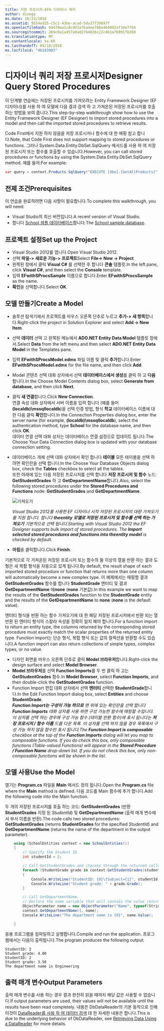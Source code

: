 ```yaml
---
title: 저장 프로시저-EF6 디자이너 쿼리
author: divega
ms.date: 10/23/2016
ms.assetid: 9554ed25-c5c1-43be-acad-5da37739697f
ms.openlocfilehash: 04478ea1c8cd43a7ba4ee788e464992af3de7f64
ms.sourcegitcommit: 269c8a1a457a9ad27b4026c22c4b1a76991fb360
ms.translationtype: MT
ms.contentlocale: ko-KR
ms.lasthandoff: 09/18/2018
ms.locfileid: "46283903"
---
```

# <a name="designer-query-stored-procedures"></a><span data-ttu-id="5c42f-102">디자이너 쿼리 저장 프로시저</span><span class="sxs-lookup"><span data-stu-id="5c42f-102">Designer Query Stored Procedures</span></span>
<span data-ttu-id="5c42f-103">이 단계별 연습에는 저장된 프로시저를 가져오려는 Entity Framework Designer (EF 디자이너)를 사용 하 여 모델에 다음 결과 검색 하 고 가져온된 저장된 프로시저를 호출 하는 방법을 보여 줍니다.</span><span class="sxs-lookup"><span data-stu-id="5c42f-103">This step-by-step walkthrough show how to use the Entity Framework Designer (EF Designer) to import stored procedures into a model and then call the imported stored procedures to retrieve results.</span></span> 

<span data-ttu-id="5c42f-104">Code First에서 지원 하지 않음을 저장 프로시저나 함수에 대 한 매핑 참고 합니다.</span><span class="sxs-lookup"><span data-stu-id="5c42f-104">Note, that Code First does not support mapping to stored procedures or functions.</span></span> <span data-ttu-id="5c42f-105">그러나 System.Data.Entity.DbSet.SqlQuery 메서드를 사용 하 여 저장된 프로시저 또는 함수를 호출할 수 있습니다.</span><span class="sxs-lookup"><span data-stu-id="5c42f-105">However, you can call stored procedures or functions by using the System.Data.Entity.DbSet.SqlQuery method.</span></span> <span data-ttu-id="5c42f-106">예를 들어:</span><span class="sxs-lookup"><span data-stu-id="5c42f-106">For example:</span></span>
``` csharp
var query = context.Products.SqlQuery("EXECUTE [dbo].[GetAllProducts]")`;
```

## <a name="prerequisites"></a><span data-ttu-id="5c42f-107">전제 조건</span><span class="sxs-lookup"><span data-stu-id="5c42f-107">Prerequisites</span></span>

<span data-ttu-id="5c42f-108">이 연습을 완료하려면 다음 사항이 필요합니다.</span><span class="sxs-lookup"><span data-stu-id="5c42f-108">To complete this walkthrough, you will need:</span></span>

- <span data-ttu-id="5c42f-109">Visual Studio의 최신 버전입니다.</span><span class="sxs-lookup"><span data-stu-id="5c42f-109">A recent version of Visual Studio.</span></span>
- <span data-ttu-id="5c42f-110">합니다 [School 샘플 데이터베이스](~/ef6/resources/school-database.md)합니다.</span><span class="sxs-lookup"><span data-stu-id="5c42f-110">The [School sample database](~/ef6/resources/school-database.md).</span></span>

## <a name="set-up-the-project"></a><span data-ttu-id="5c42f-111">프로젝트 설정</span><span class="sxs-lookup"><span data-stu-id="5c42f-111">Set up the Project</span></span>

-   <span data-ttu-id="5c42f-112">Visual Studio 2012를 엽니다.</span><span class="sxs-lookup"><span data-stu-id="5c42f-112">Open Visual Studio 2012.</span></span>
-   <span data-ttu-id="5c42f-113">선택 **파일-&gt; 새로운 기능-&gt; 프로젝트**</span><span class="sxs-lookup"><span data-stu-id="5c42f-113">Select **File-&gt; New -&gt; Project**</span></span>
-   <span data-ttu-id="5c42f-114">왼쪽된 창에서 클릭 **Visual C\#** 를 선택한 후 합니다 **콘솔** 템플릿.</span><span class="sxs-lookup"><span data-stu-id="5c42f-114">In the left pane, click **Visual C\#**, and then select the **Console** template.</span></span>
-   <span data-ttu-id="5c42f-115">입력 **EFwithSProcsSample** 이름으로 합니다.</span><span class="sxs-lookup"><span data-stu-id="5c42f-115">Enter **EFwithSProcsSample** as the name.</span></span>
-   <span data-ttu-id="5c42f-116">**확인**을 선택합니다.</span><span class="sxs-lookup"><span data-stu-id="5c42f-116">Select **OK**.</span></span>

## <a name="create-a-model"></a><span data-ttu-id="5c42f-117">모델 만들기</span><span class="sxs-lookup"><span data-stu-id="5c42f-117">Create a Model</span></span>

-   <span data-ttu-id="5c42f-118">솔루션 탐색기에서 프로젝트를 마우스 오른쪽 단추로 누르고 **추가-&gt; 새 항목**합니다.</span><span class="sxs-lookup"><span data-stu-id="5c42f-118">Right-click the project in Solution Explorer and select **Add -&gt; New Item**.</span></span>
-   <span data-ttu-id="5c42f-119">선택 **데이터** 선택 고 왼쪽된 메뉴에서 **ADO.NET Entity Data Model** 템플릿 창에서.</span><span class="sxs-lookup"><span data-stu-id="5c42f-119">Select **Data** from the left menu and then select **ADO.NET Entity Data Model** in the Templates pane.</span></span>
-   <span data-ttu-id="5c42f-120">입력 **EFwithSProcsModel.edmx** 파일 이름 및 클릭 **추가**합니다.</span><span class="sxs-lookup"><span data-stu-id="5c42f-120">Enter **EFwithSProcsModel.edmx** for the file name, and then click **Add**.</span></span>
-   <span data-ttu-id="5c42f-121">Model 콘텐츠 선택 대화 상자에서 선택 **데이터베이스에서 생성**를 클릭 하 고 **다음**합니다.</span><span class="sxs-lookup"><span data-stu-id="5c42f-121">In the Choose Model Contents dialog box, select **Generate from database**, and then click **Next**.</span></span>
-   <span data-ttu-id="5c42f-122">클릭 **새 연결**합니다.</span><span class="sxs-lookup"><span data-stu-id="5c42f-122">Click **New Connection**.</span></span>  
    <span data-ttu-id="5c42f-123">연결 속성 대화 상자에서 서버 이름을 입력 합니다 (예를 들어 **(localdb)\\mssqllocaldb**)을 선택 인증 방법, 형식 **학교** 데이터베이스 이름에 대 한 다음 클릭 **확인**합니다.</span><span class="sxs-lookup"><span data-stu-id="5c42f-123">In the Connection Properties dialog box, enter the server name (for example, **(localdb)\\mssqllocaldb**), select the authentication method, type **School** for the database name, and then click **OK**.</span></span>  
    <span data-ttu-id="5c42f-124">데이터 연결 선택 대화 상자는 데이터베이스 연결 설정으로 업데이트 됩니다.</span><span class="sxs-lookup"><span data-stu-id="5c42f-124">The Choose Your Data Connection dialog box is updated with your database connection setting.</span></span>
-   <span data-ttu-id="5c42f-125">데이터베이스 개체 선택 대화 상자에서 확인 합니다 **테이블** 모든 테이블을 선택 하려면 확인란을 선택 합니다.</span><span class="sxs-lookup"><span data-stu-id="5c42f-125">In the Choose Your Database Objects dialog box, check the **Tables** checkbox to select all the tables.</span></span>  
    <span data-ttu-id="5c42f-126">또한 아래에 있는 다음 저장된 프로시저를 선택 합니다 **저장 프로시저 및 함수** 노드: **GetStudentGrades** 하 고 **GetDepartmentName**합니다.</span><span class="sxs-lookup"><span data-stu-id="5c42f-126">Also, select the following stored procedures under the **Stored Procedures and Functions** node: **GetStudentGrades** and **GetDepartmentName**.</span></span> 

    ![가져오기](~/ef6/media/import.jpg)

    <span data-ttu-id="5c42f-128">*Visual Studio 2012를 사용한 EF 디자이너 시작 저장된 프로시저의 대량 가져오기를 지원 합니다. 합니다 **theentity 모델로 저장된 프로시저 및 함수를 선택 하는 가져오기** 기본적으로 선택 됩니다.*</span><span class="sxs-lookup"><span data-stu-id="5c42f-128">*Starting with Visual Studio 2012 the EF Designer supports bulk import of stored procedures. The **Import selected stored procedures and functions into theentity model** is checked by default.*</span></span>
-   <span data-ttu-id="5c42f-129">**마침**을 클릭합니다.</span><span class="sxs-lookup"><span data-stu-id="5c42f-129">Click **Finish**.</span></span>

<span data-ttu-id="5c42f-130">기본적으로 각 가져온된 저장된 프로시저 또는 함수의 둘 이상의 열을 반환 하는 결과 도형은 새 복합 형식을 자동으로 있게 됩니다.</span><span class="sxs-lookup"><span data-stu-id="5c42f-130">By default, the result shape of each imported stored procedure or function that returns more than one column will automatically become a new complex type.</span></span> <span data-ttu-id="5c42f-131">이 예제에서는 매핑할 결과 **GetStudentGrades** 함수를 합니다 **StudentGrade** 엔터티 및 결과 **GetDepartmentName** 에**none** (**none** 기본값).</span><span class="sxs-lookup"><span data-stu-id="5c42f-131">In this example we want to map the results of the **GetStudentGrades** function to the **StudentGrade** entity and the results of the **GetDepartmentName** to **none** (**none** is the default value).</span></span>

<span data-ttu-id="5c42f-132">엔터티 형식을 반환 하는 함수 가져오기에 대 한 해당 저장된 프로시저에서 반환 되는 열 반환 된 엔터티 형식의 스칼라 속성을 정확히 일치 해야 합니다.</span><span class="sxs-lookup"><span data-stu-id="5c42f-132">For a function import to return an entity type, the columns returned by the corresponding stored procedure must exactly match the scalar properties of the returned entity type.</span></span> <span data-ttu-id="5c42f-133">Function import는 단순 형식, 복합 형식 또는 값의 컬렉션을 반환할 수도 있습니다.</span><span class="sxs-lookup"><span data-stu-id="5c42f-133">A function import can also return collections of simple types, complex types, or no value.</span></span>

-   <span data-ttu-id="5c42f-134">디자인 화면을 마우스 오른쪽 단추로 클릭 **Model 브라우저**합니다.</span><span class="sxs-lookup"><span data-stu-id="5c42f-134">Right-click the design surface and select **Model Browser**.</span></span>
-   <span data-ttu-id="5c42f-135">**Model 브라우저**를 선택 **Function Imports**를 두 번 클릭 하 고는 **GetStudentGrades** 함수.</span><span class="sxs-lookup"><span data-stu-id="5c42f-135">In **Model Browser**, select **Function Imports**, and then double-click the **GetStudentGrades** function.</span></span>
-   <span data-ttu-id="5c42f-136">Function Import 편집 대화 상자에서 선택 **엔터티** 선택한 **StudentGrade**합니다.</span><span class="sxs-lookup"><span data-stu-id="5c42f-136">In the Edit Function Import dialog box, select **Entities** and choose **StudentGrade**.</span></span>  
    <span data-ttu-id="5c42f-137">***Function Import는 구성이 가능 하므로** 맨 위에 있는 확인란을 선택 합니다 **Function Imports** 대화 상자를 사용 하면 구성 가능한 함수에 매핑할 수입니다. 이 상자를 선택 하는 경우에 구성 가능 함수 (테이블 반환 함수)에 표시 됩니다는 **저장 프로시저 / 함수 이름** 드롭 다운 목록. 이 상자를 선택 하지 않을 경우 목록에서 구성 가능 하지 않음 함수만 표시 됩니다.*</span><span class="sxs-lookup"><span data-stu-id="5c42f-137">*The **Function Import is composable** checkbox at the top of the **Function Imports** dialog will let you map to composable functions. If you do check this box, only composable functions (Table-valued Functions) will appear in the **Stored Procedure / Function Name** drop-down list. If you do not check this box, only non-composable functions will be shown in the list.*</span></span>

## <a name="use-the-model"></a><span data-ttu-id="5c42f-138">모델 사용</span><span class="sxs-lookup"><span data-stu-id="5c42f-138">Use the Model</span></span>

<span data-ttu-id="5c42f-139">열기는 **Program.cs** 파일을 **Main** 메서드 정의 됩니다.</span><span class="sxs-lookup"><span data-stu-id="5c42f-139">Open the **Program.cs** file where the **Main** method is defined.</span></span> <span data-ttu-id="5c42f-140">다음 코드를 Main 함수에 추가 합니다.</span><span class="sxs-lookup"><span data-stu-id="5c42f-140">Add the following code into the Main function.</span></span>

<span data-ttu-id="5c42f-141">두 개의 저장된 프로시저를 호출 하는 코드: **GetStudentGrades** (반환 **StudentGrades** 지정 된 *StudentId*) 및 **GetDepartmentName** (출력 매개 변수에서 부서 이름을 반환).</span><span class="sxs-lookup"><span data-stu-id="5c42f-141">The code calls two stored procedures: **GetStudentGrades** (returns **StudentGrades** for the specified *StudentId*) and **GetDepartmentName** (returns the name of the department in the output parameter).</span></span>  

``` csharp
    using (SchoolEntities context = new SchoolEntities())
    {
        // Specify the Student ID.
        int studentId = 2;

        // Call GetStudentGrades and iterate through the returned collection.
        foreach (StudentGrade grade in context.GetStudentGrades(studentId))
        {
            Console.WriteLine("StudentID: {0}\tSubject={1}", studentId, grade.Subject);
            Console.WriteLine("Student grade: " + grade.Grade);
        }

        // Call GetDepartmentName.
        // Declare the name variable that will contain the value returned by the output parameter.
        ObjectParameter name = new ObjectParameter("Name", typeof(String));
        context.GetDepartmentName(1, name);
        Console.WriteLine("The department name is {0}", name.Value);

    }
```

<span data-ttu-id="5c42f-142">응용 프로그램을 컴파일하고 실행합니다.</span><span class="sxs-lookup"><span data-stu-id="5c42f-142">Compile and run the application.</span></span> <span data-ttu-id="5c42f-143">프로그램에서는 다음이 출력됩니다.</span><span class="sxs-lookup"><span data-stu-id="5c42f-143">The program produces the following output:</span></span>

```
StudentID: 2
Student grade: 4.00
StudentID: 2
Student grade: 3.50
The department name is Engineering
```

<a name="output-parameters"></a><span data-ttu-id="5c42f-144">출력 매개 변수</span><span class="sxs-lookup"><span data-stu-id="5c42f-144">Output Parameters</span></span>
-----------------

<span data-ttu-id="5c42f-145">출력 매개 변수를 사용 하는 경우 결과 완전히 읽을 때까지 해당 값은 사용할 수 없습니다.</span><span class="sxs-lookup"><span data-stu-id="5c42f-145">If output parameters are used, their values will not be available until the results have been read completely.</span></span> <span data-ttu-id="5c42f-146">내용은 DbDataReader의 기본 동작으로 인해 이것이 [DataReader를 사용 하 여 데이터 검색](https://go.microsoft.com/fwlink/?LinkID=398589) 대 한 자세한 내용은 합니다.</span><span class="sxs-lookup"><span data-stu-id="5c42f-146">This is due to the underlying behavior of DbDataReader, see [Retrieving Data Using a DataReader](https://go.microsoft.com/fwlink/?LinkID=398589) for more details.</span></span>
